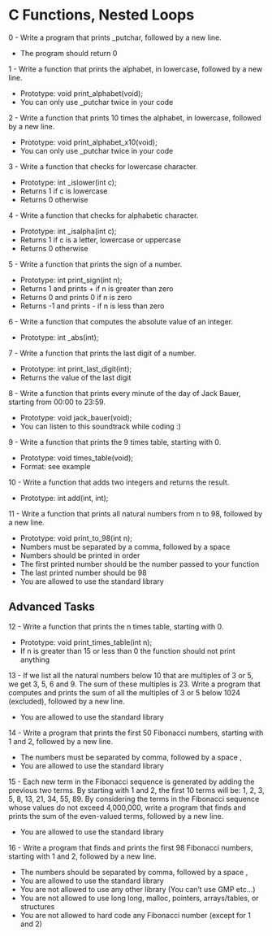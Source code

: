 # C Functions, Nested Loops #

0 - Write a program that prints _putchar, followed by a new line.
 * The program should return 0

1 - Write a function that prints the alphabet, in lowercase, followed by a new line.
 * Prototype: void print_alphabet(void);
 * You can only use _putchar twice in your code

2 - Write a function that prints 10 times the alphabet, in lowercase, followed by a new line.
 * Prototype: void print_alphabet_x10(void);
 * You can only use _putchar twice in your code

3 - Write a function that checks for lowercase character.
 * Prototype: int _islower(int c);
 * Returns 1 if c is lowercase
 * Returns 0 otherwise

4 - Write a function that checks for alphabetic character.
 * Prototype: int _isalpha(int c);
 * Returns 1 if c is a letter, lowercase or uppercase
 * Returns 0 otherwise

5 - Write a function that prints the sign of a number.
 * Prototype: int print_sign(int n);
 * Returns 1 and prints + if n is greater than zero
 * Returns 0 and prints 0 if n is zero
 * Returns -1 and prints - if n is less than zero

6 - Write a function that computes the absolute value of an integer.
 * Prototype: int _abs(int);

7 - Write a function that prints the last digit of a number.
 * Prototype: int print_last_digit(int);
 * Returns the value of the last digit

8 - Write a function that prints every minute of the day of Jack Bauer, starting from 00:00 to 23:59.
 * Prototype: void jack_bauer(void);
 * You can listen to this soundtrack while coding :)

9 - Write a function that prints the 9 times table, starting with 0.
 * Prototype: void times_table(void);
 * Format: see example

10 - Write a function that adds two integers and returns the result.
 * Prototype: int add(int, int);

11 - Write a function that prints all natural numbers from n to 98, followed by a new line.
 * Prototype: void print_to_98(int n);
 * Numbers must be separated by a comma, followed by a space
 * Numbers should be printed in order
 * The first printed number should be the number passed to your function
 * The last printed number should be 98
 * You are allowed to use the standard library

## Advanced Tasks ##

12 - Write a function that prints the n times table, starting with 0.
 * Prototype: void print_times_table(int n);
 * If n is greater than 15 or less than 0 the function should not print anything

13 - If we list all the natural numbers below 10 that are multiples of 3 or 5, we get 3, 5, 6 and 9. The sum of these multiples is 23. Write a program that computes and prints the sum of all the multiples of 3 or 5 below 1024 (excluded), followed by a new line.
 * You are allowed to use the standard library

14 - Write a program that prints the first 50 Fibonacci numbers, starting with 1 and 2, followed by a new line.
 * The numbers must be separated by comma, followed by a space , 
 * You are allowed to use the standard library

15 - Each new term in the Fibonacci sequence is generated by adding the previous two terms. By starting with 1 and 2, the first 10 terms will be: 1, 2, 3, 5, 8, 13, 21, 34, 55, 89. By considering the terms in the Fibonacci sequence whose values do not exceed 4,000,000, write a program that finds and prints the sum of the even-valued terms, followed by a new line.
 * You are allowed to use the standard library

16 - Write a program that finds and prints the first 98 Fibonacci numbers, starting with 1 and 2, followed by a new line.
 * The numbers should be separated by comma, followed by a space ,
 * You are allowed to use the standard library
 * You are not allowed to use any other library (You can’t use GMP etc…)
 * You are not allowed to use long long, malloc, pointers, arrays/tables, or structures
 * You are not allowed to hard code any Fibonacci number (except for 1 and 2)
